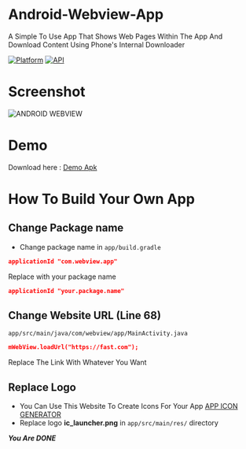 # Android-Webview-App
A Simple To Use App That Shows Web Pages Within The App And Download Content Using Phone's Internal Downloader

[![Platform](https://img.shields.io/badge/platform-android-green.svg)](http://developer.android.com/index.html)
[![API](https://img.shields.io/badge/API-21%2B-brightgreen.svg?style=flat)](https://android-arsenal.com/api?level=21)

# Screenshot

![ANDROID WEBVIEW](https://raw.githubusercontent.com/satyakami/Android-Webview-App/master/screenshot_demo.png)

# Demo

Download here : [Demo Apk](https://github.com/satyakami/Android-Webview-App/raw/master/demo.apk)

# How To Build Your Own App

## Change Package name
- Change package name in  ```app/build.gradle```
```json
applicationId "com.webview.app"
```
Replace with your package name
```json
applicationId "your.package.name"
```
## Change Website URL (Line 68)
```app/src/main/java/com/webview/app/MainActivity.java```
```json
mWebView.loadUrl("https://fast.com");
```
Replace The Link With Whatever You Want

## Replace Logo
- You Can Use This Website To Create Icons For Your App 
[APP ICON GENERATOR](https://appicon.co/)
- Replace logo **ic_launcher.png** in ```app/src/main/res/``` directory

_**You Are DONE**_
